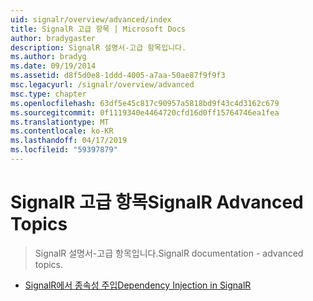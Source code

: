 ```yaml
---
uid: signalr/overview/advanced/index
title: SignalR 고급 항목 | Microsoft Docs
author: bradygaster
description: SignalR 설명서-고급 항목입니다.
ms.author: bradyg
ms.date: 09/19/2014
ms.assetid: d8f5d0e8-1ddd-4005-a7aa-50ae87f9f9f3
msc.legacyurl: /signalr/overview/advanced
msc.type: chapter
ms.openlocfilehash: 63df5e45c817c90957a5818bd9f43c4d3162c679
ms.sourcegitcommit: 0f1119340e4464720cfd16d0ff15764746ea1fea
ms.translationtype: MT
ms.contentlocale: ko-KR
ms.lasthandoff: 04/17/2019
ms.locfileid: "59397879"
---
```

# <a name="signalr-advanced-topics"></a><span data-ttu-id="49369-103">SignalR 고급 항목</span><span class="sxs-lookup"><span data-stu-id="49369-103">SignalR Advanced Topics</span></span>

> <span data-ttu-id="49369-104">SignalR 설명서-고급 항목입니다.</span><span class="sxs-lookup"><span data-stu-id="49369-104">SignalR documentation - advanced topics.</span></span>


- [<span data-ttu-id="49369-105">SignalR에서 종속성 주입</span><span class="sxs-lookup"><span data-stu-id="49369-105">Dependency Injection in SignalR</span></span>](dependency-injection.md)
